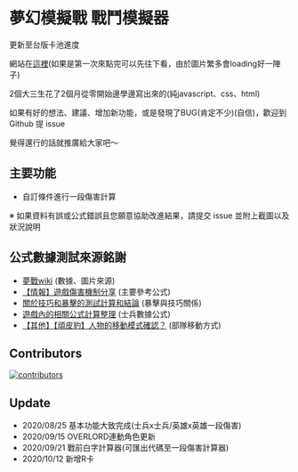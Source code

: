 # 夢幻模擬戰 戰鬥模擬器

更新至台版卡池進度

網站在[這裡](https://absnormal.github.io/langrisser-combat-calculator/index.html)(如果是第一次來點完可以先往下看，由於圖片繁多會loading好一陣子)

2個大三生花了2個月從零開始邊學邊寫出來的(純javascript、css、html)

如果有好的想法、建議、增加新功能，或是發現了BUG(肯定不少)(自信)，歡迎到 Github 提 issue

覺得還行的話就推廣給大家吧～

## 主要功能

- 自訂條件進行一段傷害計算

※ 如果資料有誤或公式錯誤且您願意協助改進結果，請提交 issue 並附上截圖以及狀況說明

## 公式數據測試來源銘謝

- [夢戰wiki](https://wiki.biligame.com/langrisser/%E9%A6%96%E9%A1%B5) (數據、圖片來源)
- [【情報】遊戲傷害機制分享](https://forum.gamer.com.tw/C.php?bsn=33596&snA=5643) (主要參考公式)
- [關於技巧和暴擊的測試計算和結論](https://tieba.baidu.com/p/5978708506?red_tag=0653583826) (暴擊與技巧關係)
- [遊戲內的相關公式計算整理](https://bbs.nga.cn/read.php?tid=15009104&rand=433) (士兵數據公式)
- [【其他】【頑皮豹】人物的移動模式確認？](https://forum.gamer.com.tw/C.php?bsn=33596&snA=13746) (部隊移動方式)

## Contributors

[![contributors](https://contributors-img.web.app/image?repo=absnormal/langrisser-combat-calculator)](https://github.com/absnormal/langrisser-combat-calculator/graphs/contributors)

## Update

- 2020/08/25 基本功能大致完成(士兵x士兵/英雄x英雄一段傷害)
- 2020/09/15 OVERLORD連動角色更新
- 2020/09/21 戰前白字計算器(可匯出代碼至一段傷害計算器)
- 2020/10/12 新增R卡

